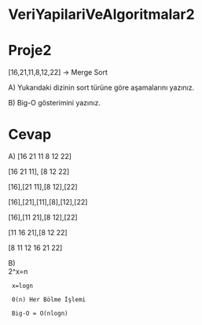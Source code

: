 # VeriYapilariVeAlgoritmalar2
# Proje2

[16,21,11,8,12,22] -> Merge Sort

A) Yukarıdaki dizinin sort türüne göre aşamalarını yazınız.

B) Big-O gösterimini yazınız.

# Cevap

A) [16 21 11 8 12 22]

[16 21 11], [8 12 22]

[16],[21 11],[8 12],[22]

[16],[21],[11],[8],[12],[22]

[16],[11 21],[8 12],[22]

[11 16 21],[8 12 22]

[8 11 12 16 21 22]

B)   
     2^x=n

     x=logn 
     
     0(n) Her Bölme İşlemi 
     
     Big-O = O(nlogn)
